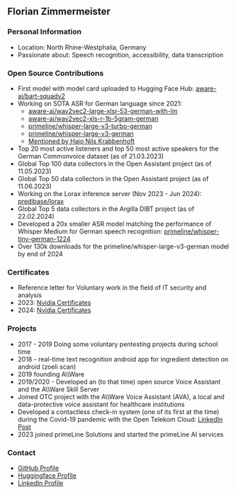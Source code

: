 ## Florian Zimmermeister

### Personal Information
- Location: North Rhine-Westphalia, Germany
- Passionate about: Speech recognition, accessibility, data transcription

### Open Source Contributions
- First model with model card uploaded to Hugging Face Hub: [aware-ai/bart-squadv2](https://huggingface.co/aware-ai/bart-squadv2/commits/main)
- Working on SOTA ASR for German language since 2021:
  - [aware-ai/wav2vec2-large-xlsr-53-german-with-lm](https://huggingface.co/aware-ai/wav2vec2-large-xlsr-53-german-with-lm)
  - [aware-ai/wav2vec2-xls-r-1b-5gram-german](https://huggingface.co/aware-ai/wav2vec2-xls-r-1b-5gram-german)
  - [primeline/whisper-large-v3-turbo-german](https://huggingface.co/primeline/whisper-large-v3-turbo-german)
  - [primeline/whisper-large-v3-german](https://huggingface.co/primeline/whisper-large-v3-german)
  - [Mentioned by Hajo Nils Krabbenhoft](https://arxiv.org/pdf/2206.12693)
- Top 20 most active listeners and top 50 most active speakers for the German Commonvoice dataset (as of 21.03.2023)
- Global Top 100 data collectors in the Open Assistant project (as of 11.05.2023)
- Global Top 50 data collectors in the Open Assistant project (as of 11.06.2023)
- Working on the Lorax inference server (Nov 2023 - Jun 2024): [predibase/lorax](https://github.com/predibase/lorax)
- Global Top 5 data collectors in the Argilla DIBT project (as of 22.02.2024)
- Developed a 20x smaller ASR model matching the performance of Whisper Medium for German speech recognition: [primeline/whisper-tiny-german-1224](https://huggingface.co/primeline/whisper-tiny-german-1224)
- Over 130k downloads for the primeline/whisper-large-v3-german model by end of 2024

### Certificates
- Reference letter for Voluntary work in the field of IT security and analysis
- 2023: [Nvidia Certificates](https://github.com/flozi00/flozi00/tree/main/assets/2023)
- 2024: [Nvidia Certificates](https://github.com/flozi00/flozi00/tree/main/assets/2024)

### Projects
- 2017 - 2019 Doing some voluntary pentesting projects during school time
- 2018 - real-time text recognition android app for ingredient detection on android (zoeli scan)
- 2019 founding A\\\\Ware
- 2019/2020 - Developed an (to that time) open source Voice Assistant and the A\\\\Ware Skill Server
- Joined OTC project with the A\\\\Ware Voice Assistant (AVA), a local and data-protective voice assistant for healthcare institutions
- Developed a contactless check-in system (one of its first at the time) during the Covid-19 pandemic with the Open Telekom Cloud: [LinkedIn Post](https://www.linkedin.com/posts/telekomtechboostprogramm_kontaktloser-besucher-check-in-der-neue-activity-6712304055760257024-dunT?utm_source=share&utm_medium=member_desktop)
- 2023 joined primeLine Solutions and started the primeLine AI services

### Contact
- [GitHub Profile](https://github.com/flozi00/flozi00)
- [Huggingface Profile](https://huggingface.co/flozi00)
- [LinkedIn Profile](https://www.linkedin.com/in/florian-zimmermeister-83bb331ab)
